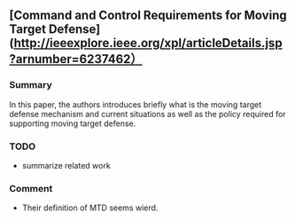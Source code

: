 ## [Command and Control Requirements for Moving Target Defense](http://ieeexplore.ieee.org/xpl/articleDetails.jsp?arnumber=6237462）


### Summary
In this paper, the authors introduces briefly what is the moving target defense mechanism and current situations as well as the policy required for supporting moving target defense.

### TODO
- summarize related work

### Comment
- Their definition of MTD seems wierd.
